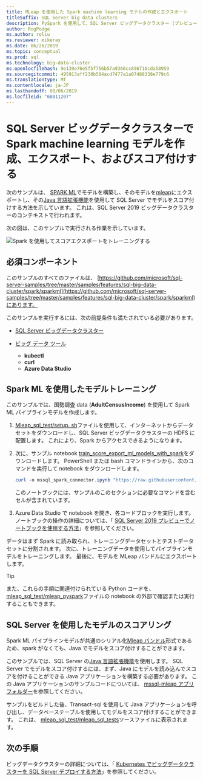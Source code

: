 ```yaml
---
title: MLeap を使用した Spark machine learning モデルの作成とエクスポート
titleSuffix: SQL Server big data clusters
description: PySpark を使用して、SQL Server ビッグデータクラスター (プレビュー) で Spark を使用して機械学習モデルをトレーニングし、作成します。 MLeap でエクスポートし、SQL Server で Java でモデルをスコア付けします。
author: RogPodge
ms.author: roliu
ms.reviewer: mikeray
ms.date: 06/26/2019
ms.topic: conceptual
ms.prod: sql
ms.technology: big-data-cluster
ms.openlocfilehash: 9e139e76e5f5f756b57a9366cc896716cda58959
ms.sourcegitcommit: 495913aff230b504acd7477a1a07488338e779c6
ms.translationtype: MT
ms.contentlocale: ja-JP
ms.lasthandoff: 08/06/2019
ms.locfileid: "68811207"
---
```

# <a name="create-export-and-score-spark-machine-learning-models-on-sql-server-big-data-clusters"></a>SQL Server ビッグデータクラスターで Spark machine learning モデルを作成、エクスポート、およびスコア付けする

次のサンプルは、 [SPARK ML](https://spark.apache.org/docs/latest/ml-guide.html)でモデルを構築し、そのモデルを[mleap](http://mleap-docs.combust.ml/)にエクスポートし、その[Java 言語拡張機能](../language-extensions/language-extensions-overview.md)を使用して SQL Server でモデルをスコア付けする方法を示しています。 これは、SQL Server 2019 ビッグデータクラスターのコンテキストで行われます。

次の図は、このサンプルで実行される作業を示しています。

![Spark を使用してスコアエクスポートをトレーニングする](./media/spark-create-machine-learning-model/train-score-export-with-spark.png)

## <a name="prerequisites"></a>必須コンポーネント

このサンプルのすべてのファイルは、 [https://github.com/microsoft/sql-server-samples/tree/master/samples/features/sql-big-data-cluster/spark/sparkml](https://github.com/microsoft/sql-server-samples/tree/master/samples/features/sql-big-data-cluster/spark/sparkml)にあります。

このサンプルを実行するには、次の前提条件も満たされている必要があります。

- [SQL Server ビッグデータクラスター](deploy-get-started.md)

- [ビッグ データ ツール](deploy-big-data-tools.md)
   - **kubectl**
   - **curl**
   - **Azure Data Studio**

## <a name="model-training-with-spark-ml"></a>Spark ML を使用したモデルトレーニング

このサンプルでは、国勢調査 data (**AdultCensusIncome**) を使用して Spark ML パイプラインモデルを作成します。

1. [Mleap_sql_test/setup. sh](https://github.com/microsoft/sql-server-samples/blob/master/samples/features/sql-big-data-cluster/spark/sparklm/mleap_sql_test/setup.sh)ファイルを使用して、インターネットからデータセットをダウンロードし、SQL Server ビッグデータクラスターの HDFS に配置します。 これにより、Spark からアクセスできるようになります。

1. 次に、サンプル notebook [train_score_export_ml_models_with_spark](https://github.com/microsoft/sql-server-samples/blob/master/samples/features/sql-big-data-cluster/spark/sparkml/train_score_export_ml_models_with_spark.ipynb)をダウンロードします。 PowerShell または bash コマンドラインから、次のコマンドを実行して notebook をダウンロードします。

   ```PowerShell
   curl -o mssql_spark_connector.ipynb "https://raw.githubusercontent.com/microsoft/sql-server-samples/master/samples/features/sql-big-data-cluster/spark/sparkml/train_score_export_ml_models_with_spark.ipynb"
   ```

   このノートブックには、サンプルのこのセクションに必要なコマンドを含むセルが含まれています。

1. Azure Data Studio で notebook を開き、各コードブロックを実行します。 ノートブックの操作の詳細については、「 [SQL Server 2019 プレビューでノートブックを使用する方法](notebooks-guidance.md)」を参照してください。

データはまず Spark に読み取られ、トレーニングデータセットとテストデータセットに分割されます。 次に、トレーニングデータを使用してパイプラインモデルをトレーニングします。 最後に、モデルを MLeap バンドルにエクスポートします。

> [!TIP]
> また、これらの手順に関連付けられている Python コードを、 [mleap_sql_test/mleap_pyspark](https://github.com/microsoft/sql-server-samples/blob/master/samples/features/sql-big-data-cluster/spark/sparklm/mleap_sql_test/mleap_pyspark.py)ファイルの notebook の外部で確認または実行することもできます。

## <a name="model-scoring-with-sql-server"></a>SQL Server を使用したモデルのスコアリング

Spark ML パイプラインモデルが共通のシリアル化[Mleap バンドル](http://mleap-docs.combust.ml/core-concepts/mleap-bundles.html)形式であるため、spark がなくても、Java でモデルをスコア付けすることができます。 

このサンプルでは、SQL Server の[Java 言語拡張機能](../language-extensions/language-extensions-overview.md)を使用します。 SQL Server でモデルをスコア付けするには、まず、Java にモデルを読み込んでスコアを付けることができる Java アプリケーションを構築する必要があります。 この Java アプリケーションのサンプルコードについては、 [mssql-mleap アプリフォルダー](https://github.com/microsoft/sql-server-samples/blob/master/samples/features/sql-big-data-cluster/spark/sparklm/mssql-mleap-app)を参照してください。

サンプルをビルドした後、Transact-sql を使用して Java アプリケーションを呼び出し、データベーステーブルを使用してモデルをスコア付けすることができます。 これは、 [mleap_sql_test/mleap_sql_tests](https://github.com/microsoft/sql-server-samples/blob/master/samples/features/sql-big-data-cluster/spark/sparklm/mleap_sql_test/mleap_sql_tests.py)ソースファイルに表示されます。

## <a name="next-steps"></a>次の手順

ビッグデータクラスターの詳細については、「 [Kubernetes でビッグデータクラスターを SQL Server デプロイする方法](deployment-guidance.md)」を参照してください。

